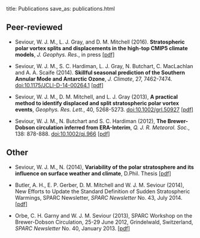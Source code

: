 title: Publications
save_as: publications.html


## Peer-reviewed 

- Seviour, W. J. M., L. J. Gray, and D. M. Mitchell (2016). **Stratospheric
  polar vortex splits and displacements in the high-top CMIP5 climate models**,
  _J. Geophys. Res._, in press
  [[pdf]](/downloads/pdfs/Seviour_etal_2016_submitted.pdf)


- Seviour, W. J. M., S. C. Hardiman, L. J. Gray, N. Butchart, C. MacLachlan and
  A. A. Scaife (2014). **Skillful seasonal prediction of the Southern Annular Mode
  and Antarctic Ozone**,
  _J. Climate_, 27,
  7462-7474. [doi:10.1175/JCLI-D-14-00264.1](http://journals.ametsoc.org/doi/abs/10.1175/JCLI-D-14-00264.1)
  [[pdf]](/downloads/pdfs/Seviour_etal_2014.pdf)

- Seviour, W. J. M., D. M. Mitchell, and L. J. Gray (2013), **A practical method
  to identify displaced and split stratospheric polar vortex events**,
  _Geophys. Res. Lett._, 40, 5268-5273.
  [doi:10.1002/grl.50927](http://onlinelibrary.wiley.com/doi/10.1002/grl.50927/abstract)
  [[pdf]](/downloads/pdfs/Seviour_etal_2013.pdf)

- Seviour, W. J. M., N. Butchart and S. C. Hardiman (2012), **The Brewer-Dobson
  circulation inferred from ERA-Interim**, _Q. J. R. Meteorol. Soc._, 138:
  878-888. [doi:10.1002/qj.966](http://onlinelibrary.wiley.com/doi/10.1002/qj.966/abstract)
  [[pdf]](/downloads/pdfs/Seviour_etal_2012.pdf)

## Other

- Seviour, W. J. M., N. (2014), **Variability of the polar stratosphere and its
  influence on surface weather and climate**, D.Phil. Thesis
  [[pdf]](/downloads/pdfs/Seviour_thesis.pdf)

- Butler, A. H., E. P. Gerber, D. M. Mitchell and W. J. M. Seviour (2014), New
  Efforts to Update the Standard Definition of Sudden Stratospheric Warmings,
  SPARC Newsletter, _SPARC Newsletter_ No. 43, July 2014. [[pdf]](http://www.sparc-climate.org/fileadmin/customer/6_Publications/Newsletter_PDF/43_SPARCnewsletter_Jul2014_WEB.pdf)

- Orbe, C. H. Garny and W. J. M. Seviour (2013), SPARC Workshop on the
  Brewer-Dobson Circulation, 25-29 June 2012, Grindelwald, Switzerland, _SPARC
  Newsletter_ No. 40,
  January 2013. [[pdf]](http://www.sparc-climate.org/fileadmin/customer/6_Publications/Newsletter_PDF/40_SPARCnewsletter_Jan2013_web.pdf)
